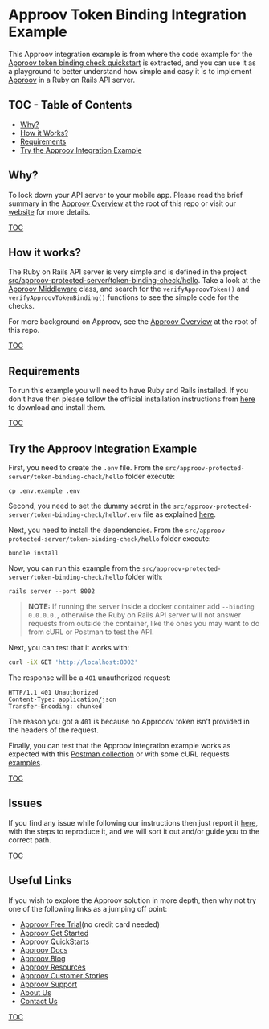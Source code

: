 # Approov Token Binding Integration Example

This Approov integration example is from where the code example for the [Approov token binding check quickstart](/docs/APPROOV_TOKEN_BINDING_QUICKSTART.md) is extracted, and you can use it as a playground to better understand how simple and easy it is to implement [Approov](https://approov.io) in a Ruby on Rails API server.

## TOC - Table of Contents

* [Why?](#why)
* [How it Works?](#how-it-works)
* [Requirements](#requirements)
* [Try the Approov Integration Example](#try-the-approov-integration-example)


## Why?

To lock down your API server to your mobile app. Please read the brief summary in the [Approov Overview](/OVERVIEW.md#why) at the root of this repo or visit our [website](https://approov.io/product) for more details.

[TOC](#toc---table-of-contents)


## How it works?

The Ruby on Rails API server is very simple and is defined in the project [src/approov-protected-server/token-binding-check/hello](/src/approov-protected-server/token-binding-check/hello). Take a look at the [Approov Middleware](/src/approov-protected-server/token-binding-check/hello/app/middlewares/approov_middleware.rb) class, and search for the `verifyApproovToken()` and `verifyApproovTokenBinding()` functions to see the simple code for the checks.

For more background on Approov, see the [Approov Overview](/OVERVIEW.md#how-it-works) at the root of this repo.

[TOC](#toc---table-of-contents)


## Requirements

To run this example you will need to have Ruby and Rails installed. If you don't have then please follow the official installation instructions from [here](https://www.ruby-lang.org/en/documentation/installation/) to download and install them.

[TOC](#toc---table-of-contents)


## Try the Approov Integration Example

First, you need to create the `.env` file. From the `src/approov-protected-server/token-binding-check/hello` folder execute:

```
cp .env.example .env
```

Second, you need to set the dummy secret in the `src/approov-protected-server/token-binding-check/hello/.env` file as explained [here](/TESTING.md#the-dummy-secret).

Next, you need to install the dependencies. From the `src/approov-protected-server/token-binding-check/hello` folder execute:

```text
bundle install
```

Now, you can run this example from the `src/approov-protected-server/token-binding-check/hello` folder with:

```text
rails server --port 8002
```

> **NOTE:** If running the server inside a docker container add `--binding 0.0.0.0.`, otherwise the Ruby on Rails API server will not answer requests from outside the container, like the ones you may want to do from cURL or Postman to test the API.

Next, you can test that it works with:

```bash
curl -iX GET 'http://localhost:8002'
```

The response will be a `401` unauthorized request:

```text
HTTP/1.1 401 Unauthorized
Content-Type: application/json
Transfer-Encoding: chunked
```

The reason you got a `401` is because no Approoov token isn't provided in the headers of the request.

Finally, you can test that the Approov integration example works as expected with this [Postman collection](/TESTING.md#testing-with-postman) or with some cURL requests [examples](/TESTING.md#testing-with-curl).

[TOC](#toc---table-of-contents)


## Issues

If you find any issue while following our instructions then just report it [here](https://github.com/approov/quickstart-ruby-on-rails-token-check/issues), with the steps to reproduce it, and we will sort it out and/or guide you to the correct path.

[TOC](#toc---table-of-contents)


## Useful Links

If you wish to explore the Approov solution in more depth, then why not try one of the following links as a jumping off point:

* [Approov Free Trial](https://approov.io/signup)(no credit card needed)
* [Approov Get Started](https://approov.io/product/demo)
* [Approov QuickStarts](https://approov.io/docs/latest/approov-integration-examples/)
* [Approov Docs](https://approov.io/docs)
* [Approov Blog](https://approov.io/blog/)
* [Approov Resources](https://approov.io/resource/)
* [Approov Customer Stories](https://approov.io/customer)
* [Approov Support](https://approov.zendesk.com/hc/en-gb/requests/new)
* [About Us](https://approov.io/company)
* [Contact Us](https://approov.io/contact)

[TOC](#toc---table-of-contents)
